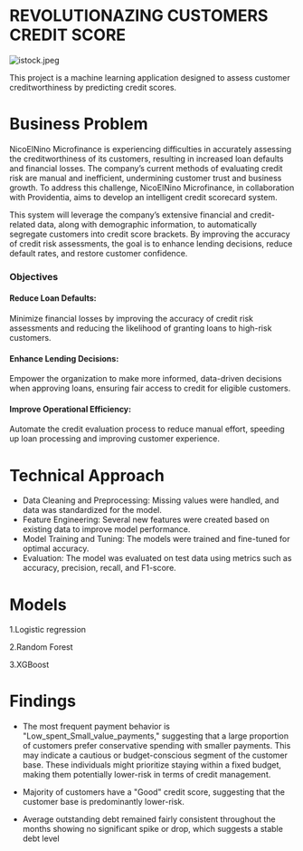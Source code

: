 # REVOLUTIONAZING CUSTOMERS CREDIT SCORE

![istock.jpeg](https://media.istockphoto.com/id/1200726951/photo/credit-score-rating-based-on-debt-reports-showing-creditworthiness-or-risk-of-individuals-for.jpg?s=2048x2048&w=is&k=20&c=Tgx3HlK-DGFqgKD_xnzPK3i_-gSwkhYKJT-rSw7dF7A=)

This project is a machine learning application designed to assess customer creditworthiness by predicting credit scores.

# Business Problem
NicoElNino Microfinance is experiencing difficulties in accurately assessing the creditworthiness of its customers, resulting in increased loan defaults and financial losses. The company’s current methods of evaluating credit risk are manual and inefficient, undermining customer trust and business growth. To address this challenge, NicoElNino Microfinance, in collaboration with Providentia, aims to develop an intelligent credit scorecard system. 

This system will leverage the company’s extensive financial and credit-related data, along with demographic information, to automatically segregate customers into credit score brackets. By improving the accuracy of credit risk assessments, the goal is to enhance lending decisions, reduce default rates, and restore customer confidence.

### Objectives

#### Reduce Loan Defaults:
Minimize financial losses by improving the accuracy of credit risk assessments and reducing the likelihood of granting loans to high-risk customers.
#### Enhance Lending Decisions:
Empower the organization to make more informed, data-driven decisions when approving loans, ensuring fair access to credit for eligible customers.
#### Improve Operational Efficiency:
 Automate the credit evaluation process to reduce manual effort, speeding up loan processing and improving customer experience.

 # Technical Approach
- Data Cleaning and Preprocessing: Missing values were handled, and data was standardized for the model.
- Feature Engineering: Several new features were created based on existing data to improve model performance.
- Model Training and Tuning: The models were trained and fine-tuned for optimal accuracy.
- Evaluation: The model was evaluated on test data using metrics such as accuracy, precision, recall, and F1-score.

# Models
1.Logistic regression

2.Random Forest

3.XGBoost

# Findings
- The most frequent payment behavior is "Low_spent_Small_value_payments," suggesting that a large proportion of customers prefer conservative spending with smaller payments. This may indicate a cautious or budget-conscious segment of the customer base. These individuals might prioritize staying within a fixed budget, making them potentially lower-risk in terms of credit management.
 
- Majority of customers have a "Good" credit score, suggesting that the customer base is predominantly lower-risk.
 
- Average outstanding debt remained fairly consistent throughout the months showing no significant spike or drop, which suggests a stable debt level 
